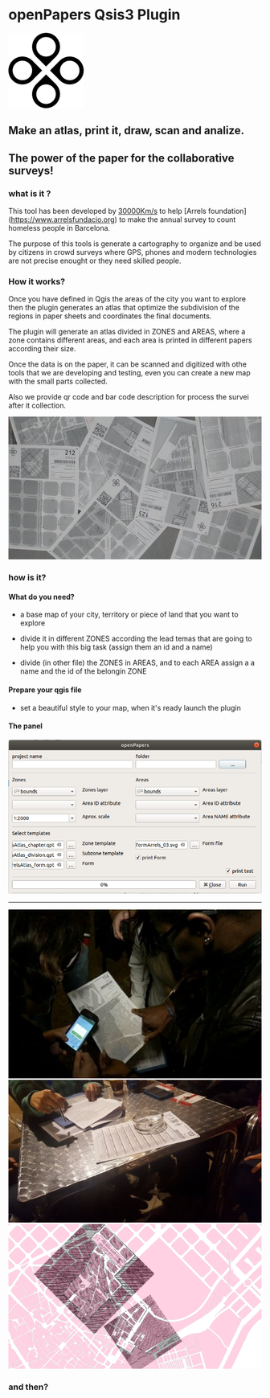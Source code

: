 # openPapers Qsis3 Plugin

<img src="https://raw.githubusercontent.com/300000kms/arrels/master/logo.png">


## Make an atlas, print it, draw, scan and analize.


## The power of the paper for the collaborative surveys!


### what is it ?

This tool has been developed by [30000Km/s](http://www.300000kms.net) to help [Arrels foundation] (https://www.arrelsfundacio.org) to make the annual survey to count homeless people in Barcelona.

The purpose of this tools is generate a cartography to organize and be used by citizens in crowd surveys where GPS, phones and modern technologies are not precise enought or they need skilled people.


### How it works?

Once you have defined in Qgis the areas of the city you want to explore then the plugin generates an atlas that optimize the subdivision of the regions in paper sheets and coordinates the final documents.

The plugin will generate an atlas divided in ZONES and AREAS, where a zone contains different areas, and each area is printed in different papers according their size.

Once the data is on the paper, it can be scanned and digitized with othe tools that we are developing and testing, even you can create a new map with the small parts collected. 

Also we provide qr code and bar code description for process the survei after it collection.

<img src ="https://raw.githubusercontent.com/300000kms/arrels/master/img/photo.jpg">

### how is it?

#### What do you need?
- a base map of your city, territory or piece of land that you want to explore

- divide it in different ZONES according the lead temas that are going to help you with this big task (assign them an id and a name)

- divide (in other file) the ZONES in AREAS, and to each AREA assign a a name and the id of the belongin ZONE 

#### Prepare your qgis file
- set a beautiful style to your map, when it's ready launch the plugin

#### The panel
<img src ="https://raw.githubusercontent.com/300000kms/openPapers_qgisPlugin/master/img/panel.png">




-------------



 <img style ="width:600px" width="600px" src ="https://github.com/300000kms/arrels/blob/master/img/recompte-2016-600x400.jpg?raw=true">
<br>
 <img style ="width:600px" width="600px" src ="https://github.com/300000kms/arrels/blob/master/img/CixFSxBXIAI499s.jpg?raw=true">
<br>
 <img style ="width:600px" width="600px" src ="https://github.com/300000kms/arrels/blob/master/img/arrels_viewer.png?raw=true">
<br>

### and then?
